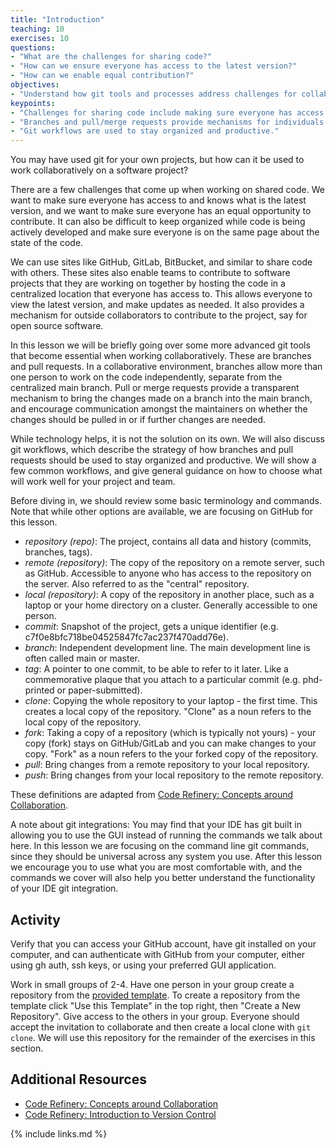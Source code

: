 ```yaml
---
title: "Introduction"
teaching: 10
exercises: 10
questions:
- "What are the challenges for sharing code?"
- "How can we ensure everyone has access to the latest version?"
- "How can we enable equal contribution?"
objectives:
- "Understand how git tools and processes address challenges for collaborative code development"
keypoints:
- "Challenges for sharing code include making sure everyone has access to the latest version, everyone can contribute equally, keeping organized, and making sure everyone has equal opportunity to contribute."
- "Branches and pull/merge requests provide mechanisms for individuals to work on the code independently and then integrate those changes into the main codebase."
- "Git workflows are used to stay organized and productive."
---
```


You may have used git for your own projects, but how can it be used to work collaboratively on a software project?

There are a few challenges that come up when working on shared code. We want to make sure everyone has access to and knows what is the latest version, and we want to make sure everyone has an equal opportunity to contribute. It can also be difficult to keep organized while code is being actively developed and make sure everyone is on the same page about the state of the code.

We can use sites like GitHub, GitLab, BitBucket, and similar to share code with others. These sites also enable teams to contribute to software projects that they are working on together by hosting the code in a centralized location that everyone has access to. This allows everyone to view the latest version, and make updates as needed. It also provides a mechanism for outside collaborators to contribute to the project, say for open source software.

In this lesson we will be briefly going over some more advanced git tools that become essential when working collaboratively. These are branches and pull requests. In a collaborative environment, branches allow more than one person to work on the code independently, separate from the centralized main branch. Pull or merge requests provide a transparent mechanism to bring the changes made on a branch into the main branch, and encourage communication amongst the maintainers on whether the changes should be pulled in or if further changes are needed.

While technology helps, it is not the solution on its own. We will also discuss git workflows, which describe the strategy of how branches and pull requests should be used to stay organized and productive. We will show a few common workflows, and give general guidance on how to choose what will work well for your project and team.

Before diving in, we should review some basic terminology and commands. Note that while other options are available, we are focusing on GitHub for this lesson.

- *repository (repo)*: The project, contains all data and history (commits, branches, tags).
- *remote (repository)*: The copy of the repository on a remote server, such as GitHub. Accessible to anyone who has access to the repository on the server. Also referred to as the "central" repository.
- *local (repository)*: A copy of the repository in another place, such as a laptop or your home directory on a cluster. Generally accessible to one person.
- *commit*: Snapshot of the project, gets a unique identifier (e.g. c7f0e8bfc718be04525847fc7ac237f470add76e).
- *branch*: Independent development line. The main development line is often called main or master.
- *tag*: A pointer to one commit, to be able to refer to it later. Like a commemorative plaque that you attach to a particular commit (e.g. phd-printed or paper-submitted).
- *clone*: Copying the whole repository to your laptop - the first time. This creates a local copy of the repository. "Clone" as a noun refers to the local copy of the repository.
- *fork*: Taking a copy of a repository (which is typically not yours) - your copy (fork) stays on GitHub/GitLab and you can make changes to your copy. "Fork" as a noun refers to the your forked copy of the repository.
- *pull*: Bring changes from a remote repository to your local repository.
- *push*: Bring changes from your local repository to the remote repository.

These definitions are adapted from [Code Refinery: Concepts around Collaboration](https://coderefinery.github.io/git-collaborative/concepts/).

A note about git integrations: You may find that your IDE has git built in allowing you to use the GUI instead of running the commands we talk about here. In this lesson we are focusing on the command line git commands, since they should be universal across any system you use. After this lesson we encourage you to use what you are most comfortable with, and the commands we cover will also help you better understand the functionality of your IDE git integration.

## Activity

Verify that you can access your GitHub account, have git installed on your computer, and can authenticate with GitHub from your computer, either using gh auth, ssh keys, or using your preferred GUI application.

Work in small groups of 2-4. Have one person in your group create a repository from the [provided template](https://github.com/INTERSECT-training/intersect-training-day2). To create a repository from the template click "Use this Template" in the top right, then "Create a New Repository". Give access to the others in your group. Everyone should accept the invitation to collaborate and then create a local clone with `git clone`. We will use this repository for the remainder of the exercises in this section.

## Additional Resources
- [Code Refinery: Concepts around Collaboration](https://coderefinery.github.io/git-collaborative/concepts/)
- [Code Refinery: Introduction to Version Control](https://coderefinery.github.io/git-intro/)

{% include links.md %}
